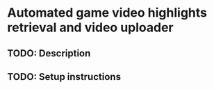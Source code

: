 # Automated game video highlights retrieval and video uploader

## TODO: Description

## TODO: Setup instructions
